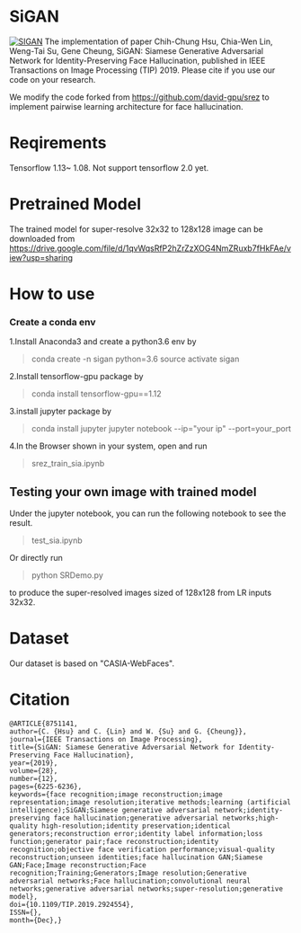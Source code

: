 # SiGAN

[![SIGAN](https://cchsu.info/files/sigan.jpg "SIGAN")](https://cchsu.info/files/sigan.jpg "SIGAN")
The implementation of paper Chih-Chung Hsu, Chia-Wen Lin, Weng-Tai Su, Gene Cheung, SiGAN: Siamese Generative Adversarial Network for Identity-Preserving Face Hallucination, published in IEEE Transactions on Image Processing (TIP) 2019.
Please cite if you use our code on your research.


We modify the code forked from https://github.com/david-gpu/srez to implement pairwise learning architecture for face hallucination.

# Reqirements
Tensorflow 1.13~ 1.08. Not support tensorflow 2.0 yet.

# Pretrained Model
The trained model for super-resolve 32x32 to 128x128 image can be downloaded from
https://drive.google.com/file/d/1qvWqsRfP2hZrZzXOG4NmZRuxb7fHkFAe/view?usp=sharing

# How to use
### Create a conda env
1.Install Anaconda3 and create a python3.6 env by 
> conda create -n sigan python=3.6
source activate sigan


2.Install tensorflow-gpu package by
> conda install tensorflow-gpu==1.12


3.install jupyter package by
> conda install jupyter
jupyter notebook --ip="your  ip" --port=your_port

4.In the Browser shown in your system, open and run 

>srez_train_sia.ipynb

## Testing your own image with trained model
Under the jupyter notebook, you can run the following notebook to see the result.
>test_sia.ipynb

Or directly run
>python SRDemo.py

to produce the super-resolved images sized of 128x128 from LR inputs 32x32.

# Dataset
Our dataset is based on "CASIA-WebFaces".

# Citation
    @ARTICLE{8751141,
    author={C. {Hsu} and C. {Lin} and W. {Su} and G. {Cheung}},
    journal={IEEE Transactions on Image Processing},
    title={SiGAN: Siamese Generative Adversarial Network for Identity-Preserving Face Hallucination},
    year={2019},
    volume={28},
    number={12},
    pages={6225-6236},
    keywords={face recognition;image reconstruction;image representation;image resolution;iterative methods;learning (artificial intelligence);SiGAN;Siamese generative adversarial network;identity-preserving face hallucination;generative adversarial networks;high-quality high-resolution;identity preservation;identical generators;reconstruction error;identity label information;loss function;generator pair;face reconstruction;identity recognition;objective face verification performance;visual-quality reconstruction;unseen identities;face hallucination GAN;Siamese GAN;Face;Image reconstruction;Face recognition;Training;Generators;Image resolution;Generative adversarial networks;Face hallucination;convolutional neural networks;generative adversarial networks;super-resolution;generative model},
    doi={10.1109/TIP.2019.2924554},
    ISSN={},
    month={Dec},}
